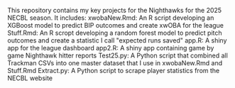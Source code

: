 This repository contains my key projects for the Nighthawks for the 2025 NECBL season. It includes:
xwobaNew.Rmd: An R script developing an XGBoost model to predict BIP outcomes and create xwOBA for the league
Stuff.Rmd: An R scropt developing a random forest model to predict pitch outcomes and create a statistic I call "expected runs saved"
app.R: A shiny app for the league dashboard
app2.R: A shiny app containing game by game Nighthawk hitter reports
Test25.py: A Python script that combined all Trackman CSVs into one master dataset that I use in xwobaNew.Rmd and Stuff.Rmd
Extract.py: A Python script to scrape player statistics from the NECBL website
